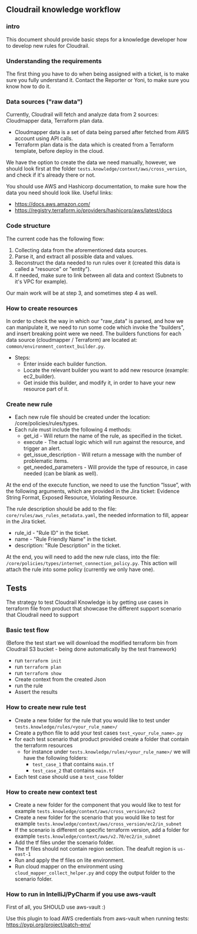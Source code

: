 ## Cloudrail knowledge workflow

### intro
This document should provide basic steps for a knowledge developer how to develop new rules for Cloudrail.

### Understanding the requirements
The first thing you have to do when being assigned with a ticket, is to make sure you fully understand it.
Contact the Reporter or Yoni, to make sure you know how to do it.

### Data sources ("raw data")
Currently, Cloudrail will fetch and analyze data from 2 sources: Cloudmapper data, Terraform plan data.
* Cloudmapper data is a set of data being parsed after fetched from AWS account using API calls.
* Terraform plan data is the data which is created from a Terraform template, before deploy in the cloud.

We have the option to create the data we need manually, however, we should look first at the folder `tests.knowledge/context/aws/cross_version`, and check if it's already there or not.

You should use AWS and Hashicorp documentation, to make sure how the data you need should look like. 
Useful links:
* https://docs.aws.amazon.com/
* https://registry.terraform.io/providers/hashicorp/aws/latest/docs

### Code structure
The current code has the following flow:
1. Collecting data from the aforementioned data sources.
2. Parse it, and extract all possible data and values.
3. Reconstruct the data needed to run rules over it (created this data is called a "resource" or "entity").
4. If needed, make sure to link between all data and context (Subnets to it's VPC for example).

Our main work will be at step 3, and sometimes step 4 as well.   

### How to create resources
In order to check the way in which our "raw_data" is parsed, and how we can manipulate it, we need to run some code which invoke the "builders", and insert breaking point were we need.
The builders functions for each data source (cloudmapper / Terraform) are located at: `common/environment_context_builder.py`.

* Steps:
    * Enter inside each builder function.
    * Locate the relevant builder you want to add new resource (example: ec2_builder).
    * Get inside this builder, and modify it, in order to have your new resource part of it.

### Create new rule
* Each new rule file should be created under the location: /core/policies/rules/types.
* Each rule must include the following 4 methods:
    * get_id - Will return the name of the rule, as specified in the ticket.
    * execute - The actual logic which will run against the resource, and trigger an alert.
    * get_issue_description - Will return a message with the number of problematic items.
    * get_needed_parameters - Will provide the type of resource, in case needed (can be blank as well).

At the end of the execute function, we need to use the function “Issue”, with the following arguments, which are provided in the Jira ticket:
Evidence String Format, Exposed Resource,  Violating Resource.

The rule description should be add to the file: `core/rules/aws_rules_metadata.yaml`, the needed information to fill, appear in the Jira ticket.
* rule_id - "Rule ID" in the ticket.
* name - "Rule Friendly Name" in the ticket.
* description: "Rule Description" in the ticket.

At the end, you will need to add the new rule class, into the file: `/core/policies/types/internet_connection_policy.py`.
This action will attach the rule into some policy (currently we only have one). 

## Tests
The strategy to test Cloudrail Knowledge is by getting use cases in terraform file from product that showcase the different support scenario that Cloudrail need to support

### Basic test flow
(Before the test start we will download the modified terraform bin from Cloudrail S3 bucket - being done automatically by the test framework)
* run `terraform init`
* run `terraform plan`
* run `terraform show`
* Create context from the created Json
* run the rule
* Assert the results

### How to create new rule test
* Create a new folder for the rule that you would like to test under `tests.knowledge/rules/<your_rule_name>/`
* Create a python file to add your test cases `test_<your_rule_name>.py`
* for each test scenario that product provided create a folder that contain the terraform resources
  * for instance under `tests.knowledge/rules/<your_rule_name>/` we will have the following folders:
    * `test_case_1` that contains `main.tf`
    * `test_case_2` that contains `main.tf`
* Each test case should use a `test_case` folder

### How to create new context test
* Create a new folder for the component that you would like to test for example `tests.knowledge/context/aws/cross_version/ec2`
* Create a new folder for the scenario that you would like to test for example `tests.knowledge/context/aws/cross_version/ec2/in_subnet`
* If the scenario is different on specific terraform version, add a folder for example `tests.knowledge/context/aws/v2.70/ec2/in_subnet`
* Add the tf files under the scenario folder.
* The tf files should not contain region section. The deafult region is `us-east-1`
* Run and apply the tf files on lite environment.
* Run cloud mapper on the environment using `cloud_mapper_collect_helper.py` and copy the output folder to the scenario folder.

### How to run in IntelliJ/PyCharm if you use aws-vault
First of all, you SHOULD use aws-vault :)

Use this plugin to load AWS credentials from aws-vault when running tests: https://pypi.org/project/patch-env/
